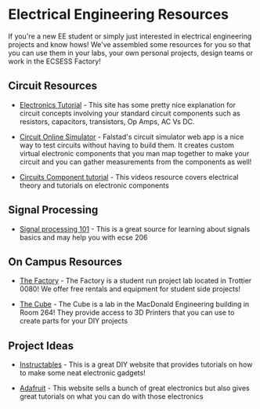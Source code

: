 # Electrical Engineering Resources 

If you're a new EE student or simply just interested in electrical engineering projects and know hows! We've assembled some resources for you so that you can use them in your labs, your own personal projects, design teams or work in the ECSESS Factory!

## Circuit Resources
* [Electronics Tutorial](https://www.electronics-tutorials.ws/) - This site has some pretty nice explanation for circuit concepts involving your standard circuit components such as resistors, capacitors, transistors, Op Amps, AC Vs DC.

* [Circuit Online Simulator](https://www.falstad.com/circuit/) - Falstad's circuit simulator web app is a nice way to test circuits without having to build them. It creates custom virtual electronic components that you man map together to make your circuit and you can gather measurements from the components as well!

* [Circuits Component tutorial](https://www.youtube.com/watch?v=fGI9d0CjI8s&index=1&list=PLYS_1w0FFIANdG78JyJu3tsumsXVIcXUB) - This videos resource covers electrical theory and tutorials on electronic components

## Signal Processing
* [Signal processing 101](https://signalprocessingsociety.org/our-story/signal-processing-101) - This is a great source for learning about signals basics and may help you with ecse 206


## On Campus Resources
* [The Factory](https://www.facebook.com/ecsessfactory/) - The Factory is a student run project lab located in Trottier 0080! We offer free rentals and equipment for student side projects!

* [The Cube](https://www.facebook.com/thecube3dprinting/) - The Cube is a lab in the MacDonald Engineering building in Room 264! They provide access to 3D Printers that you can use to create parts for your DIY projects



## Project Ideas
* [Instructables](https://www.instructables.com/technology/) - This is a great DIY website that provides tutorials on how to make some neat electronic gadgets!

* [Adafruit](https://learn.adafruit.com/) - This website sells a bunch of great electronics but also gives great tutorials on what you can do with those electronics